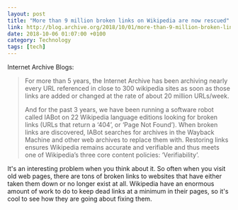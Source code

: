 ```yaml
---
layout: post 
title: "More than 9 million broken links on Wikipedia are now rescued" 
link: http://blog.archive.org/2018/10/01/more-than-9-million-broken-links-on-wikipedia-are-now-rescued/
date: 2018-10-06 01:07:00 +0100
category: Technology
tags: [tech]
---
```


Internet Archive Blogs:

>For more than 5 years, the Internet Archive has been archiving nearly every URL referenced in close to 300 wikipedia sites as soon as those links are added or changed at the rate of about 20 million URLs/week.
>
>And for the past 3 years, we have been running a software robot called IABot on 22 Wikipedia language editions looking for broken links (URLs that return a ‘404’, or ‘Page Not Found’). When broken links are discovered, IABot searches for archives in the Wayback Machine and other web archives to replace them with. Restoring links ensures Wikipedia remains accurate and verifiable and thus meets one of Wikipedia’s three core content policies: ‘Verifiability’.

It's an interesting problem when you think about it. So often when you visit old web pages, there are tons of broken links to websites that have either taken them down or no longer exist at all. Wikipedia have an enormous amount of work to do to keep dead links at a minimum in their pages, so it's cool to see how they are going about fixing them.